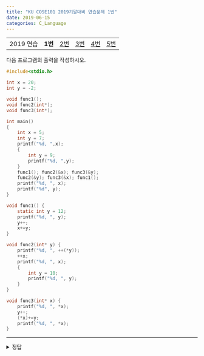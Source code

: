 ```yaml
---
title: "KU COSE101 2019기말대비 연습문제 1번"
date: 2019-06-15
categories: C_Language
---
```


| | | | | | |
|:---------:|:---:|:---:|:---:|:---:|:---:|
| 2019 연습 | **1번** | [2번](https://detegice.github.io/COSE101-FinalPractice-Pro2) | [3번](https://detegice.github.io/COSE101-FinalPractice-Pro3) | [4번](https://detegice.github.io/COSE101-FinalPractice-Pro4) | [5번](https://detegice.github.io/COSE101-FinalPractice-Pro5) |

다음 프로그램의 출력을 작성하시오.
~~~c
#include<stdio.h>

int x = 20;
int y = -2;

void func1();
void func2(int*);
void func3(int*);

int main()
{
	int x = 5;
	int y = 7;
	printf("%d, ",x);
	{
		int y = 9;
		printf("%d, ",y);
	}
	func1(); func2(&x); func3(&y);
	func2(&y); func3(&x); func1();
	printf("%d, ", x);
	printf("%d", y);
}

void func1() {
	static int y = 12;
	printf("%d, ", y);
	y++;
	x+=y;
}

void func2(int* y) {
	printf("%d, ", ++(*y));
	++x;
	printf("%d, ", x);
	{
		int y = 10;
		printf("%d, ", y);
	}
}

void func3(int* x) {
	printf("%d, ", *x);
	y++;
	(*x)+=y;
	printf("%d, ", *x);
}
~~~

***

<details><summary>정답</summary>

{% highlight text %}
5, 9, 12, 6, 34, 10, 7, 6, 7, 35, 10, 6, 6, 13, 6, 7

1) 5 : main함수의 x
2) 9 : main함수의 중괄호 블록 안의 y
3) 12 : func1함수의 y
4) 6 : func2함수로 main함수의 x(5)가 넘어왔고, 1을 더했으므로, 6
5) 34 : func1 함수에서 global x(20)에 y(13)를 더했고, 후에 1을 다시 더했으므로 34
6) 10 : func2 함수의 중괄호 블록 안의 y
7) 7 : func3함수로 main함수의 y(7)가 넘어왔으므로 7
8) 6 : global y(-2)에 1을 더하여 (-1)이 되고, *x(main::y=7)에 -1을 더하여 6
9) 7 : func2 함수로 main::y(6)이 넘어왔고, 1을 더하여 출력하므로 7
10) 35 : global x에 1을 더하여 출력하므로 35
11) 10 : func2 함수의 중괄호 블록 안의 y
12) 6 : func3 함수로 main::x(6)이 넘어왔으므로 6
13) 6 : global 변수의 y에 1을 더하여 0이 되고, *x(main::x=6)에 0을 더하므로 6
14) 13 : static 변수이므로 이전에 더했던 1이 저장되어있으므로 13
15) 6 : main::x은 6
16) 7 : main::는 7
{% endhighlight %}

</details>
